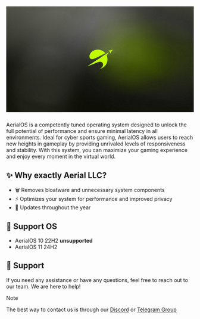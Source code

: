 <h1 align="center">
  <img src="https://github.com/Aerial-LLC/.github/blob/main/profile/wallpaper.jpg" alt="AerialOS"></a>
</h1>

AerialOS is a competently tuned operating system designed to unlock the full potential of performance and ensure minimal latency in all environments. Ideal for cyber sports gaming, AerialOS allows users to reach new heights in gameplay by providing unrivaled levels of responsiveness and stability. With this system, you can maximize your gaming experience and enjoy every moment in the virtual world.

## ✨ Why exactly Aerial LLC?
- 🗑️ Removes bloatware and unnecessary system components
- ⚡ Optimizes your system for performance and improved privacy
- 🔧 Updates throughout the year

## 🚀 Support OS
- AerialOS 10 22H2 **unsupported**
- AerialOS 11 24H2

## 🤝 Support
If you need any assistance or have any questions, feel free to reach out to our team. We are here to help!
> [!NOTE]
> The best way to contact us is through our [Discord](https://dsc.gg/aerialos) or [Telegram Group](https://t.me/+_AGse0FWWldlZTZi)
